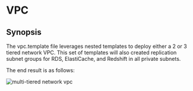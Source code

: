 # VPC

## Synopsis

The vpc.template file leverages nested templates to  deploy either a 2 or 3 tiered network VPC. This set of templates
will also created replication subnet groups for RDS, ElastiCache, and Redshift in all private subnets. 

The end result is as follows:

![multi-tiered network vpc](https://github.com/elnica6/cloudformation_templates/blob/master/images/multi_network_tier_vpc.png)
